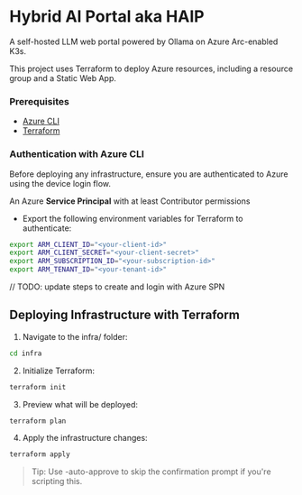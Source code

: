 # Hybrid AI Portal aka HAIP

A self-hosted LLM web portal powered by Ollama on Azure Arc-enabled K3s.

This project uses Terraform to deploy Azure resources, including a resource group and a Static Web App.

### Prerequisites

- [Azure CLI](https://learn.microsoft.com/en-us/cli/azure/install-azure-cli)
- [Terraform](https://developer.hashicorp.com/terraform/downloads)

### Authentication with Azure CLI

Before deploying any infrastructure, ensure you are authenticated to Azure using the device login flow.

An Azure **Service Principal** with at least Contributor permissions
- Export the following environment variables for Terraform to authenticate:

```bash
export ARM_CLIENT_ID="<your-client-id>"
export ARM_CLIENT_SECRET="<your-client-secret>"
export ARM_SUBSCRIPTION_ID="<your-subscription-id>"
export ARM_TENANT_ID="<your-tenant-id>"
```
// TODO: update steps to create and login with Azure SPN

<!-- 1. Open a terminal and run:

```sh
az login --use-device-code
```

2. You’ll be given a code and a URL. Open the URL in your browser and enter the code to sign in.

3. After successful login, confirm the account and tenant:

```sh
az account show
``` -->

## Deploying Infrastructure with Terraform

1. Navigate to the infra/ folder:

```sh
cd infra
```

2. Initialize Terraform:

```sh
terraform init
```

3. Preview what will be deployed:

```sh
terraform plan
```

4. Apply the infrastructure changes:

```sh
terraform apply
```

> Tip: Use -auto-approve to skip the confirmation prompt if you're scripting this.

